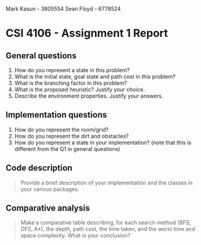 Mark Kasun - 3805554
Sean Floyd - 6778524

# CSI 4106 - Assignment 1 Report

## General questions
1. How do you represent a state in this problem?
2. What is the initial state, goal state and path cost in this problem?
3. What is the branching factor in this problem?
4. What is the proposed heuristic? Justify your choice.
5. Describe the environment properties. Justify your answers.


## Implementation questions
1. How do you represent the room/grid?
2. How do you represent the dirt and obstacles?
3. How do you represent a state in your implementation? (note that this is different from the Q1 in general questions)

## Code description
 > Provide a brief description of your implementation and the classes in your various packages.


## Comparative analysis
> Make a comparative table describing, for each search method (BFS, DFS, A*), the depth, path cost, the time taken, and the worst time and space complexity. What is your conclusion?
